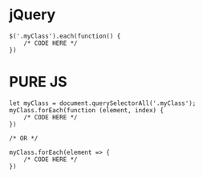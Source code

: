 # jQuery


    $('.myClass').each(function() {
        /* CODE HERE */
    })


# PURE JS


    let myClass = document.querySelectorAll('.myClass');
    myClass.forEach(function (element, index) {
        /* CODE HERE */
    })
    
    /* OR */
    
    myClass.forEach(element => {
        /* CODE HERE */
    })   
